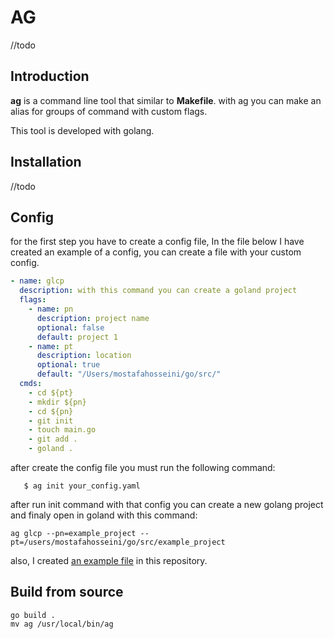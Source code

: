 # AG

//todo

## Introduction

**ag** is a command line tool that similar to **Makefile**. with ag you can make an alias for groups of command with custom flags.

This tool is developed with golang.

## Installation

//todo

## Config
for the first step you have to create a config file, In the file below I have created an example of a config, you can create a file with your custom config.
```yaml
- name: glcp
  description: with this command you can create a goland project
  flags:
    - name: pn
      description: project name
      optional: false
      default: project 1
    - name: pt
      description: location
      optional: true
      default: "/Users/mostafahosseini/go/src/"
  cmds:
    - cd ${pt}
    - mkdir ${pn}
    - cd ${pn}
    - git init
    - touch main.go
    - git add .
    - goland .
```
after create the config file you must run the following command:

       $ ag init your_config.yaml

after run init command with that config you can create a new golang project and finaly open in goland with this command:

    ag glcp --pn=example_project --pt=/users/mostafahosseini/go/src/example_project

also, I created [an example file](https://github.com/afraprg/ag/blob/main/example_config.yml "an example file") in this repository.



## Build from source

    go build .
    mv ag /usr/local/bin/ag

